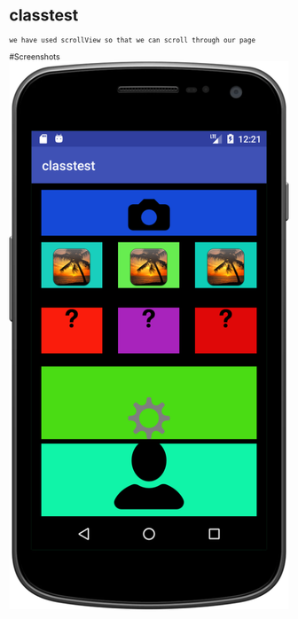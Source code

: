 # classtest
```
we have used scrollView so that we can scroll through our page
```
#Screenshots
![alt test](https://github.com/mamtanegi1006/classtest/blob/master/device-2018-07-03-122140.png)
